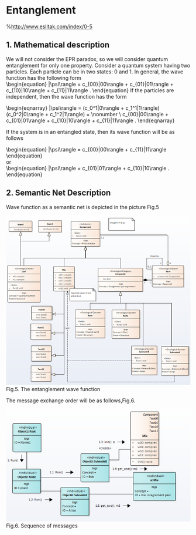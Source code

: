 # Entanglement
%http://www.eslitak.com/index/0-5
## 1. Mathematical description
We will not consider the EPR paradox, so we will consider quantum entanglement for only one property. Consider a quantum system having two particles. Each particle can be in two states: 0 and 1. In general, the wave function has the following form  
\begin{equation}
	|\psi\rangle = c_{00}|00\rangle   + c_{01}|01\rangle + c_{10}|10\rangle + c_{11}|11\rangle .
\end{equation}
If the particles are independent, then the wave function has the form  

\begin{eqnarray}
	|\psi\rangle = (c_0^1|0\rangle   + c_1^1|1\rangle)(c_0^2|0\rangle   + c_1^2|1\rangle) = \nonumber \\
	c_{00}|00\rangle   + c_{01}|01\rangle + c_{10}|10\rangle + c_{11}|11\rangle .
\end{eqnarray}  

If the system is in an entangled state, then its wave function will be as follows  

\begin{equation}
	|\psi\rangle = c_{00}|00\rangle   +  c_{11}|11\rangle
\end{equation}  
or  
\begin{equation}
	|\psi\rangle =  c_{01}|01\rangle + c_{10}|10\rangle .
\end{equation}  

## 2. Semantic Net Description
Wave function as a semantic net is depicted in the picture Fig.5

![Image](entanglement_1.png)
Fig.5. The entanglement wave function

The message exchange order will be as follows,Fig.6.

![Image](entanglement_2.png)  
Fig.6. Sequence of messages
